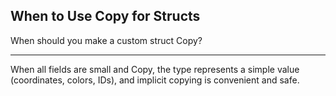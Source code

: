 ## When to Use Copy for Structs

When should you make a custom struct Copy?

---

When all fields are small and Copy, the type represents a simple value (coordinates, colors, IDs), and implicit copying is convenient and safe.


